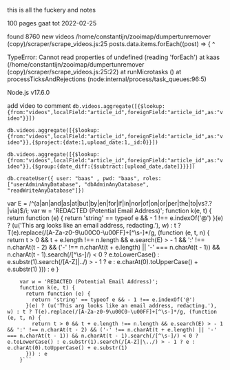 this is all the fuckery and notes


100 pages gaat tot 2022-02-25


found 8760 new videos
/home/constantijn/zooimap/dumpertunremover (copy)/scraper/scrape_videos.js:25
    posts.data.items.forEach((post) => {
                     ^

TypeError: Cannot read properties of undefined (reading 'forEach')
    at kaas (/home/constantijn/zooimap/dumpertunremover (copy)/scraper/scrape_videos.js:25:22)
    at runMicrotasks (<anonymous>)
    at processTicksAndRejections (node:internal/process/task_queues:96:5)

Node.js v17.6.0

add video to comment
`db.videos.aggregate([{$lookup:{from:"videos",localField:"article_id",foreignField:"article_id",as:"video"}}])`

`db.videos.aggregate([{$lookup:{from:"videos",localField:"article_id",foreignField:"article_id",as:"video"}},{$project:{date:1,upload_date:1,_id:0}}])`

``db.videos.aggregate([{$lookup:{from:"videos",localField:"article_id",foreignField:"article_id",as:"video"}},{$group:{date_diff:{$subtract:[upload_date,date]}}}])
``

`db.createUser({ user: "baas" , pwd: "baas", roles: ["userAdminAnyDatabase", "dbAdminAnyDatabase", "readWriteAnyDatabase"]})`

var E = /^(a|an|and|as|at|but|by|en|for|if|in|nor|of|on|or|per|the|to|vs?\.?|via)$/i;
    var w = 'REDACTED (Potential Email Address)';
    function k(e, t) {
      return function (e) {
        return 'string' == typeof e && - 1 !== e.indexOf('@')
      }(e) ? (u('This arg looks like an email address, redacting.'), w) : t ? T(e).replace(/[A-Za-z0-9\u00C0-\u00FF]+[^\s-]*/g, (function (e, t, n) {
        return t > 0 && t + e.length !== n.length && e.search(E) > - 1 && ':' !== n.charAt(t - 2) && ('-' !== n.charAt(t + e.length) || '-' === n.charAt(t - 1)) && n.charAt(t - 1).search(/[^\s-]/) < 0 ? e.toLowerCase() : e.substr(1).search(/[A-Z]|\../) > - 1 ? e : e.charAt(0).toUpperCase() + e.substr(1)
      })) : e
    }

```var E = /^(a|an|and|as|at|but|by|en|for|if|in|nor|of|on|or|per|the|to|vs?\.?|via)$/i;
    var w = 'REDACTED (Potential Email Address)';
    function k(e, t) {
      return function (e) {
        return 'string' == typeof e && - 1 !== e.indexOf('@')
      }(e) ? (u('This arg looks like an email address, redacting.'), w) : t ? T(e).replace(/[A-Za-z0-9\u00C0-\u00FF]+[^\s-]*/g, (function (e, t, n) {
        return t > 0 && t + e.length !== n.length && e.search(E) > - 1 && ':' !== n.charAt(t - 2) && ('-' !== n.charAt(t + e.length) || '-' === n.charAt(t - 1)) && n.charAt(t - 1).search(/[^\s-]/) < 0 ? e.toLowerCase() : e.substr(1).search(/[A-Z]|\../) > - 1 ? e : e.charAt(0).toUpperCase() + e.substr(1)
      })) : e
    }```
